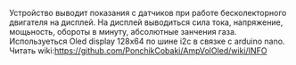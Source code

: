 Устройство выводит показания с датчиков при работе бесколекторного двигателя на дисплей. На дисплей выводиться сила тока, напряжение, мощьность, обороты в минуту, абсолютные занчения газа. Используеться Oled display 128x64 по шине i2c в связке с arduino nano. 
Читать wiki:https://github.com/PonchikCobaki/AmpVolOled/wiki/INFO
